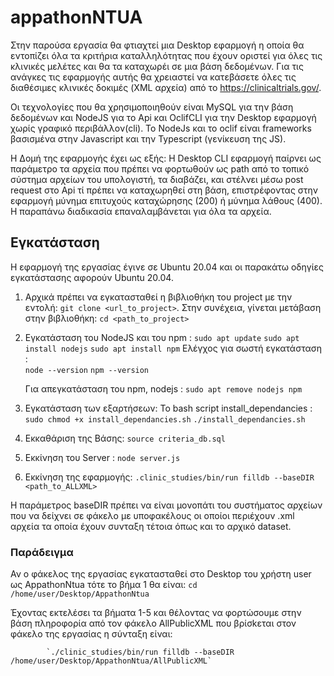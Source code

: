# appathonNTUA 

Στην παρούσα εργασία θα φτιαχτεί μια Desktop εφαρμογή η οποία θα εντοπίζει όλα τα κριτήρια καταλληλότητας που έχουν οριστεί για όλες τις κλινικές μελέτες και θα τα καταχωρέι σε μια βάση δεδομένων. Για τις ανάγκες τις εφαρμογής αυτής θα χρειαστεί να κατεβάσετε όλες τις διαθέσιμες κλινικές δοκιμές (XML αρχεία) από το https://clinicaltrials.gov/. 

Οι τεχνολογίες που θα χρησιμοποιηθούν είναι MySQL για την βάση δεδομένων και NodeJS για το Api και OclifCLI για την Desktop εφαρμογή χωρίς γραφικό περιβάλλον(cli). Το NodeJs και το oclif είναι frameworks βασισμένα στην Javascript και την Typescript (γενίκευση της JS).

Η Δομή της εφαρμογής έχει ως εξής: Η Desktop CLI εφαρμογή παίρνει ως παράμετρο τα αρχεία που πρέπει να φορτωθούν ως path από το τοπικό σύστημα αρχείων του υπολογιστή, τα διαβάζει, και στέλνει μέσω post request στο Api τί πρέπει να καταχωρηθεί στη βάση, επιστρέφοντας στην εφαρμογή μύνημα επιτυχούς καταχώρησης (200) ή μύνημα λάθους (400). Η παραπάνω διαδικασία επαναλαμβάνεται για όλα τα αρχεία. 

## Εγκατάσταση

Η εφαρμογή της εργασίας έγινε σε Ubuntu 20.04 και οι παρακάτω οδηγίες εγκατάστασης αφορούν Ubuntu 20.04.
1) Αρχικά πρέπει να εγκατασταθεί η βιβλιοθήκη του project με την εντολή: 
			`git clone <url_to_project>`. 
   Στην συνέχεια, γίνεται μετάβαση στην βιβλιοθήκη:
   			`cd <path_to_project>`
2) Εγκατάσταση του NodeJS και του npm : 
			`sudo apt update`
			`sudo apt install nodejs`
			`sudo apt install npm`
   Ελέγχος για σωστή εγκατάσταση :	
   			`node --version`
   			`npm --version`

   Για απεγκατάσταση του npm, nodejs : 
   			`sudo apt remove nodejs npm`
   			
3) Εγκατάσταση των εξαρτήσεων: Το bash script install_dependancies :
			`sudo chmod +x install_dependancies.sh`
			`./install_dependancies.sh`

4) Εκκαθάριση της Βάσης:
			 `source criteria_db.sql`

5) Εκκίνηση του Server :
			`node server.js`
			
6) Εκκίνηση της εφαρμογής:
			`.clinic_studies/bin/run filldb --baseDIR <path_to_ALLXML>`

Η παράμετρος baseDIR πρέπει να είναι μονοπάτι του συστήματος αρχείων που να δείχνει σε φάκελο με υποφακέλους οι οποίοι περιέχουν .xml αρχεία τα οποία έχουν συνταξη τέτοια όπως και το αρχικό dataset.
   			 
### Παράδειγμα 
Αν ο φάκελος της εργασίας εγκατασταθεί στο Desktop του χρήστη user ως AppathonNtua τότε το βήμα 1 θα είναι:
			`cd /home/user/Desktop/AppathonNtua`
			
Έχοντας εκτελέσει τα βήματα 1-5 και θέλοντας να φορτώσουμε στην βάση πληροφορία από τον φάκελο AllPublicXML που βρίσkεται στον φάκελο της εργασίας η σύνταξη είναι:

			`./clinic_studies/bin/run filldb --baseDIR /home/user/Desktop/AppathonNtua/AllPublicXML`



    					
